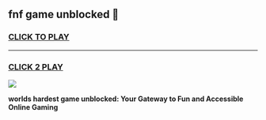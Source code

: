 
## fnf game unblocked 👋
<h3>
<a href="https://premium.freeplayer.one?title=fnf_game_unblocked&ref=13F">CLICK TO PLAY</a></h3>
<hr>

<h3>
<a href="https://premium.freeplayer.one?title=fnf_game_unblocked&ref=13F">CLICK 2 PLAY</a>
  
</h3>

<a href="https://premium.freeplayer.one?title=fnf_game_unblocked&ref=12F/"><img src="https://clearcache.store/games.png"></a>


**worlds hardest game unblocked: Your Gateway to Fun and Accessible Online Gaming**
